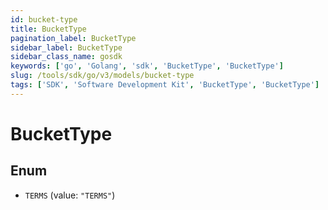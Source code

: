 ```yaml
---
id: bucket-type
title: BucketType
pagination_label: BucketType
sidebar_label: BucketType
sidebar_class_name: gosdk
keywords: ['go', 'Golang', 'sdk', 'BucketType', 'BucketType'] 
slug: /tools/sdk/go/v3/models/bucket-type
tags: ['SDK', 'Software Development Kit', 'BucketType', 'BucketType']
---
```


# BucketType

## Enum


* `TERMS` (value: `"TERMS"`)


